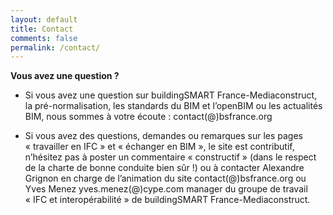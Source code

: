```yaml
---
layout: default
title: Contact
comments: false
permalink: /contact/
---
```


**Vous avez une question ?**

* Si vous avez une question sur buildingSMART France-Mediaconstruct, la pré-normalisation, les standards du BIM et l’openBIM ou les actualités BIM, nous sommes à votre écoute : contact(@)bsfrance.org

* Si vous avez des questions, demandes ou remarques sur les pages « travailler en IFC » et « échanger en BIM », le site est contributif, n’hésitez pas à poster un commentaire « constructif » (dans le respect de la charte de bonne conduite bien sûr !) ou à contacter Alexandre Grignon en charge de l’animation du site contact(@)bsfrance.org ou Yves Menez yves.menez(@)cype.com manager du groupe de travail « IFC et interopérabilité » de buildingSMART France-Mediaconstruct.
